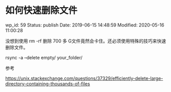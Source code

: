 # 如何快速删除文件


wp_id: 59
Status: publish
Date: 2019-06-15 14:48:59
Modified: 2020-05-16 11:00:28


没想到使用 rm -rf 删除 700 多 G文件竟然会卡住。还必须使用特殊的技巧来快速删除文件。

rsync -a –delete empty/ your_folder/

参考

https://unix.stackexchange.com/questions/37329/efficiently-delete-large-directory-containing-thousands-of-files